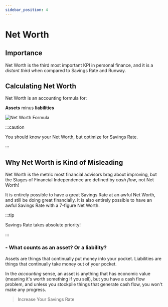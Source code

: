 ```yaml
---
sidebar_position: 4
---
```


# Net Worth

## Importance

Net Worth is the third most important KPI in personal finance, and it is a *distant third* when compared to Savings Rate and Runway.

## Calculating Net Worth

Net Worth is an accounting formula for: 

**Assets** minus **liabilities**

![Net Worth Formula](/img/nw-calculation.svg)

:::caution

You should know your Net Worth, but optimize for Savings Rate.

:::

## Why Net Worth is Kind of Misleading

Net Worth is the metric most financial advisors brag about improving, but the Stages of Financial Independence are defined by *cash flow*, not Net Worth! 

It is entirely possible to have a great Savings Rate at an awful Net Worth, and still be doing great financially. It is also entirely possible to have an awful Savings Rate with a 7-figure Net Worth. 

:::tip

Savings Rate takes absolute priority!

:::

### - What counts as an asset? Or a liability?

Assets are things that continually put money into your pocket. Liabilities are things that continually take money out of your pocket.

In the *accounting* sense, an asset is anything that has economic value (meaning it's worth something if you sell), but you have a cash flow problem, and unless you stockpile things that generate cash flow, you won't make any progress.

>Increase Your Savings Rate